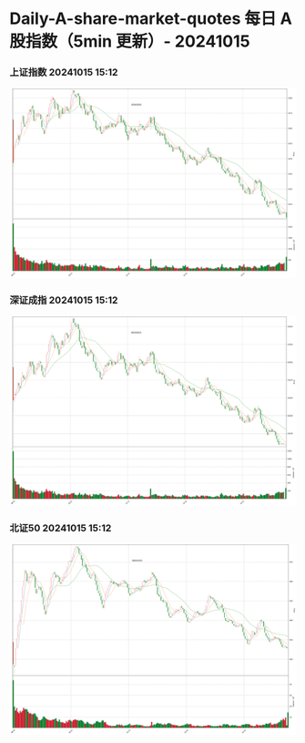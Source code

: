 
# Daily-A-share-market-quotes 每日 A 股指数（5min 更新）- 20241015

### 上证指数 20241015 15:12
![](./fig/2024/10/20241015-sh000001.png)

### 深证成指 20241015 15:12
![](./fig/2024/10/20241015-sz399001.png)

### 北证50 20241015 15:12
![](./fig/2024/10/20241015-bj899050.png)
